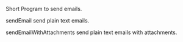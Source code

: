 Short Program to send emails.

sendEmail send plain text emails.

sendEmailWithAttachments send plain text emails with attachments.
